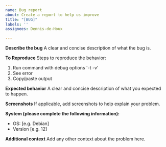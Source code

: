 ```yaml
---
name: Bug report
about: Create a report to help us improve
title: "[BUG]"
labels: ''
assignees: Dennis-de-Houx

---
```


**Describe the bug**
A clear and concise description of what the bug is.

**To Reproduce**
Steps to reproduce the behavior:
1. Run command with debug options '-t -v'
2. See error
3. Copy/paste output

**Expected behavior**
A clear and concise description of what you expected to happen.

**Screenshots**
If applicable, add screenshots to help explain your problem.

**System (please complete the following information):**
 - OS: [e.g. Debian]
 - Version [e.g. 12]

**Additional context**
Add any other context about the problem here.
